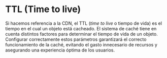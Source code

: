 # TTL (Time to live)

Si hacemos referencia a la CDN, el TTL (_time to live_ o tiempo de vida) es el tiempo en el cual un objeto está cacheado. El sistema de caché tiene en cuenta distintos factores para determinar el tiempo de vida de un objeto. Configurar correctamente estos parámetros garantizará el correcto funcionamiento de la caché, evitando el gasto innecesario de recursos y asegurando una experiencia óptima de los usuarios.
